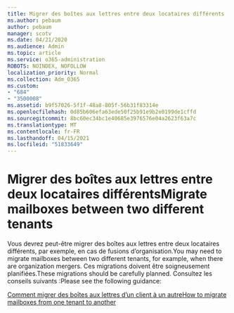 ```yaml
---
title: Migrer des boîtes aux lettres entre deux locataires différents
ms.author: pebaum
author: pebaum
manager: scotv
ms.date: 04/21/2020
ms.audience: Admin
ms.topic: article
ms.service: o365-administration
ROBOTS: NOINDEX, NOFOLLOW
localization_priority: Normal
ms.collection: Adm_O365
ms.custom:
- "684"
- "3500008"
ms.assetid: b9f57026-5f1f-48a8-805f-56b31f83314e
ms.openlocfilehash: 0d85b606efa63ede50f25b91e9b2e0199de1cffd
ms.sourcegitcommit: 8bc60ec34bc1e40685e3976576e04a2623f63a7c
ms.translationtype: MT
ms.contentlocale: fr-FR
ms.lasthandoff: 04/15/2021
ms.locfileid: "51833649"
---
```

# <a name="migrate-mailboxes-between-two-different-tenants"></a><span data-ttu-id="b61b4-102">Migrer des boîtes aux lettres entre deux locataires différents</span><span class="sxs-lookup"><span data-stu-id="b61b4-102">Migrate mailboxes between two different tenants</span></span>

<span data-ttu-id="b61b4-103">Vous devrez peut-être migrer des boîtes aux lettres entre deux locataires différents, par exemple, en cas de fusions d’organisation.</span><span class="sxs-lookup"><span data-stu-id="b61b4-103">You may need to migrate mailboxes between two different tenants, for example, when there are organization mergers.</span></span> <span data-ttu-id="b61b4-104">Ces migrations doivent être soigneusement planifiées.</span><span class="sxs-lookup"><span data-stu-id="b61b4-104">These migrations should be carefully planned.</span></span> <span data-ttu-id="b61b4-105">Consultez les conseils suivants :</span><span class="sxs-lookup"><span data-stu-id="b61b4-105">Please see the following guidance:</span></span>
  
[<span data-ttu-id="b61b4-106">Comment migrer des boîtes aux lettres d’un client à un autre</span><span class="sxs-lookup"><span data-stu-id="b61b4-106">How to migrate mailboxes from one tenant to another</span></span>](https://docs.microsoft.com/Exchange/mailbox-migration/migrate-mailboxes-across-tenants)
  